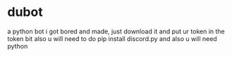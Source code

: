 # dubot
a python bot i got bored and made, just download it and put ur token in the token bit
also u will need to do pip install discord.py
and also u will need python
